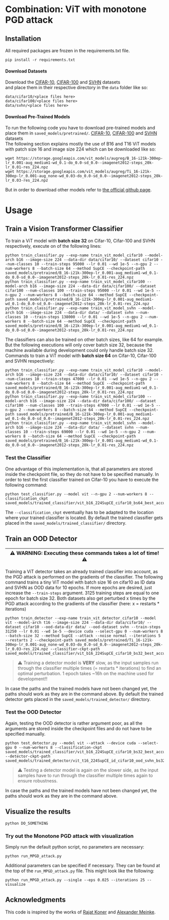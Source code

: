 # Combination: ViT with monotone PGD attack

## Installation

All required packages are frozen in the requirements.txt file.
```shell
pip install -r requirements.txt
```

#### Download Datasets
Download the [CIFAR-10](https://www.cs.toronto.edu/~kriz/cifar.html), [CIFAR-100](https://www.cs.toronto.edu/~kriz/cifar.html) and [SVHN](http://ufldl.stanford.edu/housenumbers/) datasets  
and place them in their respective directory in the ```data``` folder like so:  
```shell
data/cifar10/<place files here>
data/cifar100/<place files here>
data/svhn/<place files here>
```

#### Download Pre-Trained Models
To run the following code you have to download pre-trained models and place them in ```saved_models/pretrained/```. [CIFAR-10](https://www.cs.toronto.edu/~kriz/cifar.html), [CIFAR-100](https://www.cs.toronto.edu/~kriz/cifar.html) and [SVHN](http://ufldl.stanford.edu/housenumbers/) datasets  
The following section explains mostly the use of B16 and T16 ViT models with patch size 16 and image size 224 which can be downloaded like so:  
```shell
wget https://storage.googleapis.com/vit_models/augreg/B_16-i21k-300ep-lr_0.001-aug_medium1-wd_0.1-do_0.0-sd_0.0--imagenet2012-steps_20k-lr_0.01-res_224.npz
wget https://storage.googleapis.com/vit_models/augreg/Ti_16-i21k-300ep-lr_0.001-aug_none-wd_0.03-do_0.0-sd_0.0--imagenet2012-steps_20k-lr_0.03-res_224.npz
```
But in order to download other models refer to [the official github page](https://github.com/rwightman/pytorch-image-models/blob/main/timm/models/vision_transformer.py#L53).


# Usage

## Train a Vision Transformer Classifier

To train a ViT model with **batch size 32** on Cifar-10, Cifar-100 and SVHN respectively, execute on of the following lines:
```shell
python train_classifier.py --exp-name train_vit_model_cifar10 --model-arch b16 --image-size 224 --data-dir data/cifar10/ --dataset cifar10 --num-classes 10 --train-steps 95000 --lr 0.01 --wd 1e-5 --n-gpu 2 --num-workers 8 --batch-size 64 --method SupCE --checkpoint-path saved_models/pretrained/B_16-i21k-300ep-lr_0.001-aug_medium1-wd_0.1-do_0.0-sd_0.0--imagenet2012-steps_20k-lr_0.01-res_224.npz
python train_classifier.py --exp-name train_vit_model_cifar100 --model-arch b16 --image-size 224 --data-dir data/cifar100/ --dataset cifar100 --num-classes 100 --train-steps 95000 --lr 0.01 --wd 1e-5 --n-gpu 2 --num-workers 8 --batch-size 64 --method SupCE --checkpoint-path saved_models/pretrained/B_16-i21k-300ep-lr_0.001-aug_medium1-wd_0.1-do_0.0-sd_0.0--imagenet2012-steps_20k-lr_0.01-res_224.npz
python train_classifier.py --exp-name train_vit_model_svhn --model-arch b16 --image-size 224 --data-dir data/ --dataset svhn --num-classes 10 --train-steps 138000 --lr 0.01 --wd 1e-5 --n-gpu 2 --num-workers 8 --batch-size 64 --method SupCE --checkpoint-path saved_models/pretrained/B_16-i21k-300ep-lr_0.001-aug_medium1-wd_0.1-do_0.0-sd_0.0--imagenet2012-steps_20k-lr_0.01-res_224.npz
```

The classifiers can also be trained on other batch sizes, like 64 for example.
But the following executions will only cover batch size 32, because the machine available during development could only handle batch size 32.
Commands to train a ViT model with **batch size 64** on Cifar-10, Cifar-100 and SVHN respectively:
```shell
python train_classifier.py --exp-name train_vit_model_cifar10 --model-arch b16 --image-size 224 --data-dir data/cifar10/ --dataset cifar10 --num-classes 10 --train-steps 47000 --lr 0.01 --wd 1e-5 --n-gpu 2 --num-workers 8 --batch-size 64 --method SupCE --checkpoint-path saved_models/pretrained/B_16-i21k-300ep-lr_0.001-aug_medium1-wd_0.1-do_0.0-sd_0.0--imagenet2012-steps_20k-lr_0.01-res_224.npz
python train_classifier.py --exp-name train_vit_model_cifar100 --model-arch b16 --image-size 224 --data-dir data/cifar100/ --dataset cifar100 --num-classes 100 --train-steps 47000 --lr 0.01 --wd 1e-5 --n-gpu 2 --num-workers 8 --batch-size 64 --method SupCE --checkpoint-path saved_models/pretrained/B_16-i21k-300ep-lr_0.001-aug_medium1-wd_0.1-do_0.0-sd_0.0--imagenet2012-steps_20k-lr_0.01-res_224.npz
python train_classifier.py --exp-name train_vit_model_svhn --model-arch b16 --image-size 224 --data-dir data/ --dataset svhn --num-classes 10 --train-steps 69000 --lr 0.01 --wd 1e-5 --n-gpu 2 --num-workers 8 --batch-size 64 --method SupCE --checkpoint-path saved_models/pretrained/B_16-i21k-300ep-lr_0.001-aug_medium1-wd_0.1-do_0.0-sd_0.0--imagenet2012-steps_20k-lr_0.01-res_224.npz
```


### Test the Classifier
One advantage of this implementation is, that all parameters are stored inside the checkpoint file, so they do not have to be specified manually.
In order to test the first classifier trained on Cifar-10 you have to execute the following command:
```shell
python test_classifier.py --model vit --n-gpu 2 --num-workers 8 --classification_ckpt saved_models/trained_classifier/vit_b16_224SupCE_cifar10_bs64_best_accuracy.pth
```
The ```--classification_ckpt``` eventually has to be adapted to the location where your trained classifier is located.
By default the trained classifier gets placed in the ```saved_models/trained_classifier/``` directory.



## Train an OOD Detector
| :warning: WARNING: Executing these commands takes a lot of time! :warning: |
|----------------------------------------------------------------------------|

Training a ViT detector takes an already trained classifier into account, as the PGD attack is performed on the gradients of the classifier.
The following command trains a tiny ViT model with batch size 16 on cifar10 as ID data and SVHN as OOD data for 10 epochs.
If more epochs are desired, just increase the ```--train-steps``` argument. 3125 training steps are equal to one epoch for batch size 32.
Both datasets also get perturbed x times by the PGD attack according to the gradients of the classifier (here: x = restarts * iterations)
```shell
python train_detector --exp-name train_vit_detector_cifar10 --model vit --model-arch t16 --image-size 224 --data-dir data/cifar10/ --dataset cifar10 --ood-data-dir data/ --ood-dataset svhn --train-steps 31250 --lr 0.01 --wd 1e-5 --device cuda --select-gpu 0 --num-workers 8 --batch-size 32 --method SupCE --attack --noise normal --iterations 5 --restarts 2 --checkpoint-path saved_models/pretrained/Ti_16-i21k-300ep-lr_0.001-aug_none-wd_0.03-do_0.0-sd_0.0--imagenet2012-steps_20k-lr_0.03-res_224.npz --classifier-ckpt-path saved_models/trained_classifier/vit_b16_224SupCE_cifar10_bs32_best_accuracy.pth
```
> :warning: Training a detector model is **VERY** slow, as the input samples run through the classifier multiple times (= restarts * iterations) to find an optimal perturbation.
> 1 epoch takes ~16h on the machine used for development!!

In case the paths and the trained models have not been changed yet, the paths should work as they are in the command above.
By default the trained detector gets placed in the ```saved_models/trained_detector/``` directory.


### Test the OOD Detector
Again, testing the OOD detector is rather argument poor, as all the arguments are stored inside the checkpoint files and do not have to be specified manually.
```shell
python test_detector.py --model vit --attack --device cuda --select-gpu 0 --num-workers 8 --classification-ckpt saved_models/trained_classifier/vit_b16_224SupCE_cifar10_bs32_best_accuracy.pth --detector-ckpt-path saved_models/trained_detector/vit_t16_224SupCE_id_cifar10_ood_svhn_bs32_best_accuracy.pth
```
> :warning: Testing a detector model is again on the slower side, as the input samples have to run through the classifier multiple times again to ensure robustness.

In case the paths and the trained models have not been changed yet, the paths should work as they are in the command above.



## Visualize the results
```shell
python DO_SOMETHING
```



### Try out the Monotone PGD attack with visualization
Simply run the default python script, no parameters are necessary:
```shell
python run_MPGD_attack.py
```
Additional parameters can be specified if necessary. They can be found at the top of the `run_MPGD_attack.py` file.
This might look like the following:
```shell
python run_MPGD_attack.py --single --eps 0.025 --iterations 25 --visualize
```


## Acknowledgments
This code is inspired by the works of [Rajat Koner](https://github.com/rajatkoner08/oodformer) and [Alexander Meinke](https://github.com/AlexMeinke/Provable-OOD-Detection).
